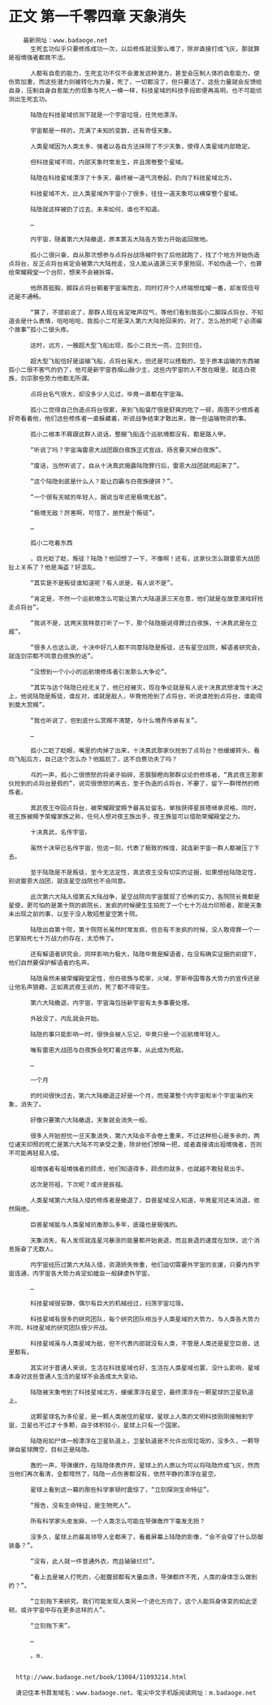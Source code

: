 # 正文 第一千零四章 天象消失
        最新网址：www.badaoge.net
          生死玄功似乎只要修炼成功一次，以后修炼就没那么难了，除非直接打成飞灰，那就算是祖境强者都救不活。
      
          人都有自愈的能力，生死玄功不仅不会激发这种潜力，甚至会压制人体的自愈能力，使伤势加重，而这些潜力则被转化为力量，死了，一切都没了，但只要活了，这些力量就会反馈给自身，压制自身自愈能力的现象与死人一模一样，科技星域的科技手段即便再高明，也不可能侦测出生死玄功。
      
          陆隐在科技星域侦测下就是一个宇宙垃圾，任凭他漂浮。
      
          宇宙都是一样的，充满了未知的变数，还有奇怪天象。
      
          人类星域因为人类太多，强者以各自方法抹除了不少天象，使得人类星域内部稳定。
      
          但科技星域不同，内部天象时常发生，并且席卷整个星域。
      
          陆隐在科技星域漂浮了十多天，最终被一道气流卷起，扔向了科技星域北方。
      
          科技星域不大，比人类星域外宇宙小了很多，往往一道天象可以横穿整个星域。
      
          陆隐就这样被扔了过去，未来如何，谁也不知道。
      
          …
      
          内宇宙，随着第六大陆撤退，原本第五大陆各方势力开始返回故地。
      
          孤小二很兴奋，自从那次想参与点将台战场被吓到了后他就跑了，找了个地方开始伪造点将台，反正点将台肯定会被第六大陆抢走，没人能从道源三天手里抢回，不如伪造一个，也算给荣耀殿堂一个台阶，想来不会被拆穿。
      
          他昂首挺胸，脚踩点将台朝着宇宙海而去，同时打开个人终端想炫耀一番，却发现信号还是不通畅。
      
          “算了，不提前说了，那群人现在肯定唉声叹气，等他们看到我孤小二脚踩点将台，不知道会是什么表情，哈哈哈哈，我孤小二可是深入第六大陆抢回来的，对了，怎么抢的呢？必须编个故事”孤小二很头疼。
      
          这时，远方，一艘超大型飞船出现，孤小二目光一亮，立刻拦住。
      
          超大型飞船恰好是运输飞船，点将台虽大，但还是可以搭载的，至于原本运输的东西被孤小二很不客气的扔了，他可是新宇宙吞烟山脉少主，这些内宇宙的人不放在眼里，就连白夜族，剑宗那些势力他都无所谓。
      
          点将台名气很大，却没多少人见过，毕竟一直都在宇宙海。
      
          孤小二觉得自己伪造点将台很累，来到飞船餐厅很是舒爽的吃了一顿，周围不少修炼者好奇看着他，他们这些修炼者一直躲藏着，听说战争结束才敢出来，做一些运输物资的事。
      
          孤小二根本不屑跟这群人说话，整艘飞船连个巡航境都没有，都是路人甲。
      
          “听说了吗？宇宙海雷恩大战团跟白夜族正式宣战，扬言要灭掉白夜族”。
      
          “废话，当然听说了，自从十决真武揭露陆隐罪行后，雷恩大战团就闹起来了”。
      
          “这个陆隐到底是什么人？能让四霸与白夜族硬拼？”。
      
          “一个很有天赋的年轻人，据说当年还是极境无敌”。
      
          “极境无敌？厉害啊，可惜了，居然是个叛徒”。
      
          …
      
          孤小二吃着东西
      
          ，目光眨了眨，叛徒？陆隐？他回想了一下，不像啊！还有，这家伙怎么跟雷恩大战团扯上关系了？他是海盗？好混乱。
      
          “其实是不是叛徒谁知道呢？有人说是，有人说不是”。
      
          “肯定是，不然一个巡航境怎么可能让第六大陆道源三天在意，他们就是在故意演戏好抢走点将台”。
      
          “我说不是，这两天我特意打听了一下，那个陆隐据说得罪过白夜族，十决真武是在立威”。
      
          “很多人也这么说，十决中好几人都不同意陆隐是叛徒，还有星空战院，解语者研究会，就连剑宗都不同意白夜族的话”。
      
          “没想到一个小小的巡航境修炼者引发那么大争论”。
      
          “其实与这个陆隐已经无关了，他已经被灭，现在争论就是有人说十决真武想凌驾十决之上，他说陆隐是叛徒，谁反对，谁就是敌人，毕竟他抢到了点将台，听说谁抢到点将台，谁能得到莫大赏赐”。
      
          “我也听说了，但到底什么赏赐不清楚，与什么境界传承有关”。
      
          …
      
          孤小二眨了眨眼，嘴里的肉掉了出来，十决真武那家伙抢到了点将台？他缓缓转头，看向飞船后方，自己这个怎么办？他尴尬了，这不白费功夫了吗？
      
          乓的一声，孤小二很愤怒的将桌子拍碎，恶狠狠瞪向那群议论的修炼者，“真武夜王那家伙抢到的点将台是假的”，说完很愤怒的离去，至于伪造的点将台，不要了，留下一群愕然的修炼者。
      
          真武夜王夺回点将台，被荣耀殿堂赐予最高处留名，单独获得星辰塔继承资格，同时，夜王族被赐予荣耀家族之称，任何人想对夜王族出手，夜王族皆可以借助荣耀殿堂之力。
      
          十决真武，名传宇宙。
      
          虽然十决早已名传宇宙，但这一刻，代表了极致的辉煌，就连新宇宙一群人都被压了下去。
      
          至于陆隐是不是叛徒，至今无法定性，真武夜王没有切实的证据，如果想给陆隐定性，别说雷恩大战团，就连星空战院也不会同意。
      
          此次第六大陆入侵第五大陆战争，星空战院向宇宙展现了恐怖的实力，各院院长竟都是星使，更可怕的是第十院的疯院长，发疯的时候硬生生拍死了一个七十万战力印照者，那是天象未出现之前的事，以至于没人敢招惹星空第十院。
      
          陆隐出自第十院，第十院院长虽然时常发疯，但总有不发疯的时候，没人敢得罪一个一巴掌拍死七十万战力的存在，太恐怖了。
      
          还有解语者研究会，同样影响力极大，陆隐毕竟是解语者，在没有确实证据的前提下，他们自然要保护解语者的名声。
      
          陆隐虽然未被荣耀殿堂定性，但白夜族与荀家，火域，罗斯帝国等各大势力的宣传还是让他名声狼藉，正如真武夜王说的，死了都不得安生。
      
          第六大陆撤退，内宇宙，宇宙海包括新宇宙有太多事要处理。
      
          外敌没了，内乱就会开始。
      
          陆隐的事只能影响一时，很快会被人忘记，毕竟只是一个巡航境年轻人。
      
          唯有雷恩大战团与白夜族会死盯着这件事，从此成为死敌。
      
          …
      
          一个月
      
          的时间很快过去，第六大陆撤退正好是一个月，而笼罩整个内宇宙和半个宇宙海的天象，消失了。
      
          好像只要第六大陆撤退，天象就会消失一般。
      
          很多人开始担忧一旦天象消失，第六大陆会不会卷土重来，不过这种担心是多余的，两位诸天印照的死亡是第六大陆不可承受之重，除非他们想赌一把，或者直接请出祖境强者，否则不可能再轻易入侵。
      
          祖境强者有祖境强者的顾虑，他们知道得多，顾虑的就多，也就越不敢轻易出手。
      
          这次是符祖，下次呢？或许是辰祖。
      
          人类星域第六大陆入侵的修炼者是撤退了，巨兽星域没人知道，毕竟星河还未消退，依然隔绝。
      
          巨兽星域能与人类星域抗衡那么多年，底蕴也是极强的。
      
          天象消失，有人发现就连星河暴涨的能量都开始衰退，而且衰退的速度在加快，这个消息振奋了无数人。
      
          内宇宙经历过第六大陆入侵，资源损失惨重，他们迫切需要外宇宙的支援，只要内外宇宙连通，内宇宙各大势力肯定如蝗虫一般肆虐外宇宙。
      
          …
      
          科技星域很安静，偶尔有巨大的机械经过，扫荡宇宙垃圾。
      
          科技星域有很多的研究团队，每个研究团队相当于人类星域的大势力，与人类各大势力不同，科技星域的研究团队很少开战。
      
          科技星域虽与人类星域为敌，但不代表内部就没有人类，不管是人类还是星空巨兽，这里都有。
      
          其实对于普通人来说，生活在科技星域也好，生活在人类星域也罢，没什么影响，星域本身对这些普通人生活的星球不会造成太大变动。
      
          陆隐被天象甩到了科技星域北方，缓缓漂浮在星空，最终漂浮在一颗星球的卫星轨道上。
      
          这颗星球名为多伦星，是一颗人类居住的星球，星球上人类的文明科技刚刚接触到宇宙，卫星也不过才十多颗，由于体积较小，星球上只有一个国家。
      
          陆隐宛如尸体一般漂浮在卫星轨道上，卫星轨道是不允许出现垃圾的，没多久，一颗导弹自星球腾空，目标正是陆隐。
      
          轰的一声，导弹爆炸，在陆隐体表炸开，星球上的人原以为可以将陆隐炸成飞灰，然而当他们再次看清，全都愕然了，陆隐一点伤害都没有，依然平静的漂浮在星空。
      
          星球上看到这一幕的那些科学家顿时震惊了，“立刻探测生命特征”。
      
          “报告，没有生命特征，是生物死人”。
      
          所有科学家头皮发麻，一个人类怎么可能在导弹轰炸下毫发无损？
      
          没多久，星球上的最高领导人全都来了，看着屏幕上陆隐的影像，“会不会穿了什么防御装备？”。
      
          “没有，此人就一件普通外衣，而且破破烂烂”。
      
          “看上去是被人打死的，心脏腹部都有大量血渍，导弹都炸不死，人类的身体怎么做到的？”。
      
          “立刻拖下来研究，我们可能发现人类另一个进化方向了，这个人能将身体变的如此坚韧，或许宇宙中存在更多这样的人”。
      
          “立刻拖下来”。
      
          …
      
          。m.
      
      
      http://www.badaoge.net/book/13084/11093214.html
      
      请记住本书首发域名：www.badaoge.net。笔尖中文手机版阅读网址：m.badaoge.net